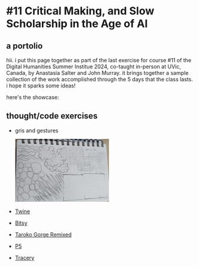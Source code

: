 # \#11 Critical Making, and Slow Scholarship in the Age of AI
## a portolio

hii. i put this page together as part of the last exercise for course #11 of the Digital Humanities Summer Institue 2024, co-taught in-person at UVic, Canada, by Anastasia Salter and John Murray. it brings together a sample collection of the work accomplished through the 5 days that the class lasts. i hope it sparks some ideas!

here's the showcase: 
## thought/code exercises

- gris and gestures <br>
  <!-- ![drawing sketchbook with comic-like grid pencil drawing](grids-gestures.jpeg)   -->
  <img src="grids-gestures.jpeg" alt="sketchbook with comic-like grid pencil drawing" style="width:250px;"/>

- [Twine](twine-cfractales_conceptos.html)
- [Bitsy](fix_your_power.html)
- [Taroko Gorge Remixed](toy-garbage.html)
- [P5](p5.html)
- [Tracery](tracery1st.html)

